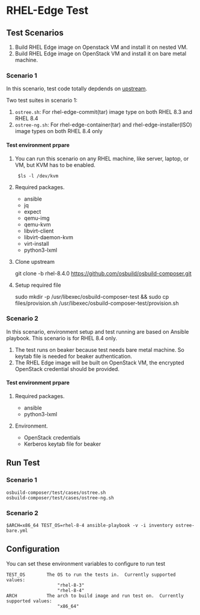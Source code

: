 # RHEL-Edge Test

## Test Scenarios

1. Build RHEL Edge image on Openstack VM and install it on nested VM.
2. Build RHEL Edge image on OpenStack VM and install it on bare metal machine.

### Scenario 1

In this scenario, test code totally depdends on [upstream](https://github.com/osbuild/osbuild-composer.git).

Two test suites in scenario 1:

1. `ostree.sh`: For rhel-edge-commit(tar) image type on both RHEL 8.3 and RHEL 8.4
1. `ostree-ng.sh`: For rhel-edge-container(tar) and rhel-edge-installer(ISO) image types on both RHEL 8.4 only

#### Test environment prpare

1. You can run this scenario on any RHEL machine, like server, laptop, or VM, but KVM has to be enabled.

        $ls -l /dev/kvm

2. Required packages.

    - ansible
    - jq
    - expect
    - qemu-img
    - qemu-kvm
    - libvirt-client
    - libvirt-daemon-kvm
    - virt-install
    - python3-lxml

3. Clone upstream

    git clone -b rhel-8.4.0 https://github.com/osbuild/osbuild-composer.git

4. Setup required file

    sudo mkdir -p /usr/libexec/osbuild-composer-test && sudo cp files/provision.sh /usr/libexec/osbuild-composer-test/provision.sh

### Scenario 2

In this scenario, environment setup and test running are based on Ansible playbook. This scenario is for RHEL 8.4 only.

1. The test runs on beaker because test needs bare metal machine. So keytab file is needed for beaker authentication.
2. The RHEL Edge image will be built on OpenStack VM, the encrypted OpenStack credential should be provided.

#### Test environment prpare

1. Required packages.

    - ansible
    - python3-lxml

2. Environment.

    - OpenStack credentials
    - Kerberos keytab file for beaker

## Run Test

### Scenario 1

    osbuild-composer/test/cases/ostree.sh
    osbuild-composer/test/cases/ostree-ng.sh

### Scenario 2

    $ARCH=x86_64 TEST_OS=rhel-8-4 ansible-playbook -v -i inventory ostree-bare.yml

## Configuration

You can set these environment variables to configure to run test

    TEST_OS        The OS to run the tests in.  Currently supported values:
                       "rhel-8-3"
                       "rhel-8-4"
    ARCH           The arch to build image and run test on.  Currently supported values:
                       "x86_64"
